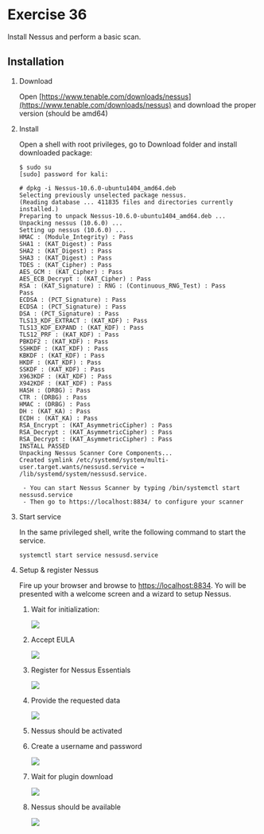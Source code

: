 # Exercise 36

Install Nessus and perform a basic scan.

## Installation

1. Download

   Open [https://www.tenable.com/downloads/nessus](https://www.tenable.com/downloads/nessus) and download the proper version (should be amd64)
   
2. Install

   Open a shell with root privileges, go to Download folder and install downloaded package:
   
   ```
   $ sudo su
   [sudo] password for kali:
   
   # dpkg -i Nessus-10.6.0-ubuntu1404_amd64.deb 
   Selecting previously unselected package nessus.
   (Reading database ... 411835 files and directories currently installed.)
   Preparing to unpack Nessus-10.6.0-ubuntu1404_amd64.deb ...
   Unpacking nessus (10.6.0) ...
   Setting up nessus (10.6.0) ...
   HMAC : (Module_Integrity) : Pass
   SHA1 : (KAT_Digest) : Pass
   SHA2 : (KAT_Digest) : Pass
   SHA3 : (KAT_Digest) : Pass
   TDES : (KAT_Cipher) : Pass
   AES_GCM : (KAT_Cipher) : Pass
   AES_ECB_Decrypt : (KAT_Cipher) : Pass
   RSA : (KAT_Signature) : RNG : (Continuous_RNG_Test) : Pass
   Pass
   ECDSA : (PCT_Signature) : Pass
   ECDSA : (PCT_Signature) : Pass
   DSA : (PCT_Signature) : Pass
   TLS13_KDF_EXTRACT : (KAT_KDF) : Pass
   TLS13_KDF_EXPAND : (KAT_KDF) : Pass
   TLS12_PRF : (KAT_KDF) : Pass
   PBKDF2 : (KAT_KDF) : Pass
   SSHKDF : (KAT_KDF) : Pass
   KBKDF : (KAT_KDF) : Pass
   HKDF : (KAT_KDF) : Pass
   SSKDF : (KAT_KDF) : Pass
   X963KDF : (KAT_KDF) : Pass
   X942KDF : (KAT_KDF) : Pass
   HASH : (DRBG) : Pass
   CTR : (DRBG) : Pass
   HMAC : (DRBG) : Pass
   DH : (KAT_KA) : Pass
   ECDH : (KAT_KA) : Pass
   RSA_Encrypt : (KAT_AsymmetricCipher) : Pass
   RSA_Decrypt : (KAT_AsymmetricCipher) : Pass
   RSA_Decrypt : (KAT_AsymmetricCipher) : Pass
   INSTALL PASSED
   Unpacking Nessus Scanner Core Components...
   Created symlink /etc/systemd/system/multi-user.target.wants/nessusd.service → /lib/systemd/system/nessusd.service.
   
    - You can start Nessus Scanner by typing /bin/systemctl start nessusd.service
    - Then go to https://localhost:8834/ to configure your scanner
   ```
   
 3. Start service

    In the same privileged shell, write the following command to start the service.

    ```
    systemctl start service nessusd.service
    ```
 
 4. Setup & register Nessus

    Fire up your browser and browse to [https://localhost:8834](https://localhost:8834). Yo will be presented with a welcome screen and a wizard to setup Nessus.
    
    1. Wait for initialization:
    
       <img src="https://github.com/LoloGRK/TeelTechCyberSecurity/blob/b29df37c52d2d3a318e0c78c1ef583dde9dc91cd/exercises_36/images/nessus_001.png">
    
    2. Accept EULA
    
       <img src="https://github.com/LoloGRK/TeelTechCyberSecurity/blob/b29df37c52d2d3a318e0c78c1ef583dde9dc91cd/exercises_36/images/nessus_002.png">
    
    3. Register for Nessus Essentials
    
       <img src="https://github.com/LoloGRK/TeelTechCyberSecurity/blob/b29df37c52d2d3a318e0c78c1ef583dde9dc91cd/exercises_36/images/nessus_003.png">
    
    4. Provide the requested data
    
       <img src="https://github.com/LoloGRK/TeelTechCyberSecurity/blob/b29df37c52d2d3a318e0c78c1ef583dde9dc91cd/exercises_36/images/nessus_001.png">
       
    5. Nessus should be activated
    6. Create a username and password
    
       <img src="https://github.com/LoloGRK/TeelTechCyberSecurity/blob/b29df37c52d2d3a318e0c78c1ef583dde9dc91cd/exercises_36/images/nessus_004.png">
       
    7. Wait for plugin download
    
       <img src="https://github.com/LoloGRK/TeelTechCyberSecurity/blob/b29df37c52d2d3a318e0c78c1ef583dde9dc91cd/exercises_36/images/nessus_005.png">
    
    8. Nessus should be available
    
       <img src="https://github.com/LoloGRK/TeelTechCyberSecurity/blob/b29df37c52d2d3a318e0c78c1ef583dde9dc91cd/exercises_36/images/nessus_006.png">
